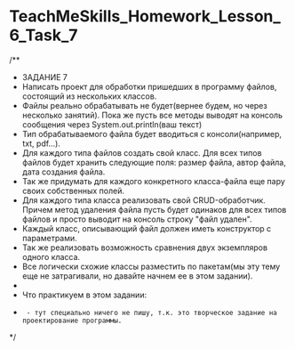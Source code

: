 # TeachMeSkills_Homework_Lesson_6_Task_7
/**
 * ЗАДАНИЕ 7
 * 	Написать проект для обработки пришедших в программу файлов, состоящий из нескольких классов.
 * 	Файлы реально обрабатывать не будет(вернее будем, но через несколько занятий).
    Пока же пусть все методы выводят на консоль сообщения через System.out.println(ваш текст)
 * 	Тип обрабатываемого файла будет вводиться с консоли(например, txt, pdf...).
 * 	Для каждого типа файлов создать свой класс. Для всех типов файлов будет хранить следующие поля: размер файла, автор файла, дата создания файла.
 * 	Так же придумать для каждого конкретного класса-файла еще пару своих собственных полей.
 * 	Для каждого типа класса реализовать свой CRUD-обработчик.
    Причем метод удаления файла пусть будет одинаков для всех типов файлов и просто выводит на консоль строку "файл удален".
 * 	Каждый класс, описывающий файл должен иметь конструктор с параметрами.
 * 	Так же реализовать возможность сравнения двух экземпляров одного класса.
 * 	Все логически схожие классы разместить по пакетам(мы эту тему еще не затрагивали, но давайте начнем ее в этом задании).
 *
 * 	Что практикуем в этом задании:
 * 		- тут специально ничего не пишу, т.к. это творческое задание на проектирование программы.
 */
